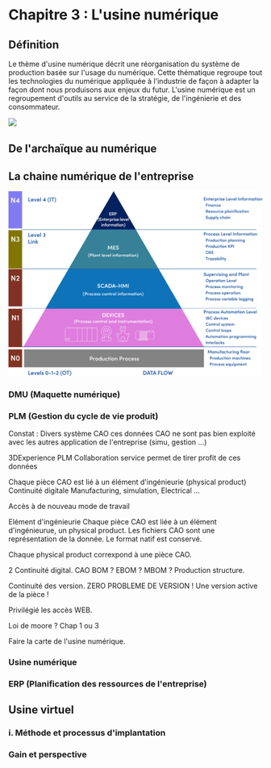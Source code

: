 # Chapitre 3 : L'usine numérique

## Définition

Le thème d'usine numérique décrit une réorganisation du système de production basée sur l'usage du numérique.
Cette thématique regroupe tout les technologies du numérique appliquée à l'industrie de façon à adapter la façon dont nous produisons aux enjeux du futur.
L'usine numérique est un regroupement d'outils au service de la stratégie, de l'ingénierie et des consommateur.

![](./images/un-stacks.jpg)

## De l'archaïque au numérique

## La chaine numérique de l'entreprise

![](./images/pyramide.png)

### DMU (Maquette numérique)

### PLM (Gestion du cycle de vie produit)
Constat : 
Divers système CAO ces données CAO ne sont pas bien exploité avec les autres application de l'entreprise (simu, gestion ...)

3DExperience PLM Collaboration service permet de tirer profit de ces données 

Chaque pièce CAO est lié à un élément d'ingénieurie (physical product)
Continuité digitale Manufacturing, simulation, Electrical ...

Accès à de nouveau mode de travail

Elément d'ingénieurie
Chaque pièce CAO est liée à un élément d'ingénieurue, un physical product.
Les fichiers CAO sont une représentation de la donnée.
Le format natif est conservé.

Chaque physical product correxpond à une pièce CAO.


2 Continuité digital.
CAO BOM ?
EBOM ?
MBOM ?
Production structure.

Continuité des version. ZERO PROBLEME DE VERSION ! Une version active de la pièce !

Privilégié les accès WEB.

Loi de moore ? Chap 1 ou 3


Faire la carte de l'usine numérique.



### Usine numérique

### ERP (Planification des ressources de l'entreprise)


## Usine virtuel

### i. Méthode et processus d'implantation

### Gain et perspective